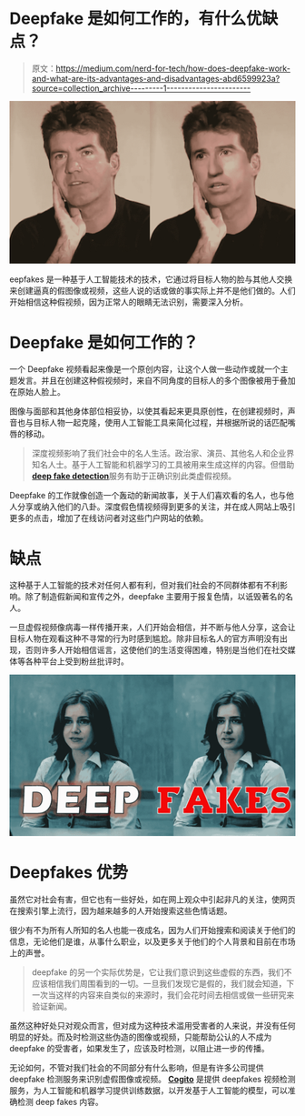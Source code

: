 # Deepfake 是如何工作的，有什么优缺点？

> 原文：<https://medium.com/nerd-for-tech/how-does-deepfake-work-and-what-are-its-advantages-and-disadvantages-abd6599923a?source=collection_archive---------1----------------------->

![](img/8a6df32c59fc2514d316f589755419ad.png)

eepfakes 是一种基于人工智能技术的技术，它通过将目标人物的脸与其他人交换来创建逼真的假图像或视频，这些人说的话或做的事实际上并不是他们做的。人们开始相信这种假视频，因为正常人的眼睛无法识别，需要深入分析。

# Deepfake 是如何工作的？

一个 Deepfake 视频看起来像是一个原创内容，让这个人做一些动作或就一个主题发言。并且在创建这种假视频时，来自不同角度的目标人的多个图像被用于叠加在原始人脸上。

图像与面部和其他身体部位相妥协，以使其看起来更具原创性，在创建视频时，声音也与目标人物一起克隆，使用人工智能工具来简化过程，并根据所说的话匹配嘴唇的移动。

> 深度视频影响了我们社会中的名人生活。政治家、演员、其他名人和企业界知名人士。基于人工智能和机器学习的工具被用来生成这样的内容。但借助[**deep fake detection**](https://cogitoai.home.blog/category/deepfake-detection/)服务有助于正确识别此类虚假视频。

Deepfake 的工作就像创造一个轰动的新闻故事，关于人们喜欢看的名人，也与他人分享或纳入他们的八卦。深度假色情视频得到更多的关注，并在成人网站上吸引更多的点击，增加了在线访问者对这些门户网站的依赖。

# 缺点

这种基于人工智能的技术对任何人都有利，但对我们社会的不同群体都有不利影响。除了制造假新闻和宣传之外，deepfake 主要用于报复色情，以诋毁著名的名人。

一旦虚假视频像病毒一样传播开来，人们开始会相信，并不断与他人分享，这会让目标人物在观看这种不寻常的行为时感到尴尬。除非目标名人的官方声明没有出现，否则许多人开始相信谣言，这使他们的生活变得困难，特别是当他们在社交媒体等各种平台上受到粉丝批评时。

![](img/bda9492efefb369b83e0887f2149ee1f.png)

# Deepfakes 优势

虽然它对社会有害，但它也有一些好处，如在网上观众中引起非凡的关注，使网页在搜索引擎上流行，因为越来越多的人开始搜索这些色情话题。

很少有不为所有人所知的名人也能一夜成名，因为人们开始搜索和阅读关于他们的信息，无论他们是谁，从事什么职业，以及更多关于他们的个人背景和目前在市场上的声誉。

> deepfake 的另一个实际优势是，它让我们意识到这些虚假的东西，我们不应该相信我们周围看到的一切。一旦我们发现它是假的，我们就会知道，下一次当这样的内容来自类似的来源时，我们会花时间去相信或做一些研究来验证新闻。

虽然这种好处只对观众而言，但对成为这种技术滥用受害者的人来说，并没有任何明显的好处。而及时检测这些伪造的图像或视频，只能帮助公认的人不成为 deepfake 的受害者，如果发生了，应该及时检测，以阻止进一步的传播。

无论如何，不管对我们社会的不同部分有什么影响，但是有许多公司提供 deepfake 检测服务来识别虚假图像或视频。 [**Cogito**](https://www.cogitotech.com/) 是提供 deepfakes 视频检测服务，为人工智能和机器学习提供训练数据，以开发基于人工智能的模型，可以准确检测 deep fakes 内容。